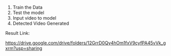 1. Train the Data
2. Test the model
3. Input video to model
4. Detected Video Generated

Result Link:

https://drive.google.com/drive/folders/12GrrD0Qy4hOm1fxV9cyfPA45vVk_gxrm?usp=sharing